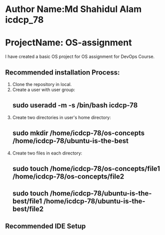 # Author Name:Md Shahidul Alam icdcp_78
# ProjectName: OS-assignment
I have created a basic OS project for OS assignment for DevOps Course.

## Recommended installation Process:
1. Clone the repository in local.
2. Create a user with user group:
    ## sudo useradd -m -s /bin/bash icdcp-78
3. Create two directories in user's home directory:
    ## sudo mkdir /home/icdcp-78/os-concepts /home/icdcp-78/ubuntu-is-the-best
4. Create two files in each directory:
    ## sudo touch /home/icdcp-78/os-concepts/file1 /home/icdcp-78/os-concepts/file2
    ## sudo touch /home/icdcp-78/ubuntu-is-the-best/file1 /home/icdcp-78/ubuntu-is-the-best/file2






## Recommended IDE Setup
